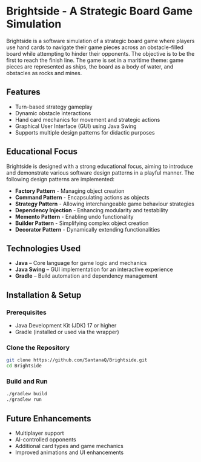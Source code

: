 # Brightside - A Strategic Board Game Simulation

Brightside is a software simulation of a strategic board game where players use hand cards to navigate their game pieces across an obstacle-filled board while attempting to hinder their opponents. The objective is to be the first to reach the finish line. The game is set in a maritime theme: game pieces are represented as ships, the board as a body of water, and obstacles as rocks and mines.

## Features
- Turn-based strategy gameplay
- Dynamic obstacle interactions
- Hand card mechanics for movement and strategic actions
- Graphical User Interface (GUI) using Java Swing
- Supports multiple design patterns for didactic purposes

## Educational Focus
Brightside is designed with a strong educational focus, aiming to introduce and demonstrate various software design patterns in a playful manner. The following design patterns are implemented:
- **Factory Pattern** - Managing object creation
- **Command Pattern** - Encapsulating actions as objects
- **Strategy Pattern** - Allowing interchangeable game behaviour strategies
- **Dependency Injection** - Enhancing modularity and testability
- **Memento Pattern** - Enabling undo functionality
- **Builder Pattern** - Simplifying complex object creation
- **Decorator Pattern** - Dynamically extending functionalities

## Technologies Used
- **Java** – Core language for game logic and mechanics
- **Java Swing** – GUI implementation for an interactive experience
- **Gradle** – Build automation and dependency management

## Installation & Setup
### Prerequisites
- Java Development Kit (JDK) 17 or higher
- Gradle (installed or used via the wrapper)

### Clone the Repository
```bash
git clone https://github.com/SantanaQ/Brightside.git
cd Brightside
```

### Build and Run
```bash
./gradlew build
./gradlew run
```

## Future Enhancements
- Multiplayer support
- AI-controlled opponents
- Additional card types and game mechanics
- Improved animations and UI enhancements
